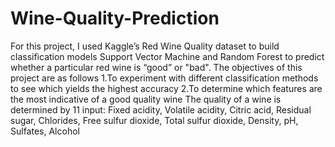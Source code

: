 # Wine-Quality-Prediction
For this project, I used Kaggle’s Red Wine Quality dataset to build  classification models Support Vector Machine and Random Forest to predict whether a particular red wine is “good” or "bad". The objectives of this project are as follows
1.To experiment with different classification methods to see which yields the highest accuracy
2.To determine which features are the most indicative of a good quality wine
 The quality of a wine is determined by 11 input:
Fixed acidity,
Volatile acidity,
Citric acid,
Residual sugar,
Chlorides,
Free sulfur dioxide,
Total sulfur dioxide,
Density,
pH,
Sulfates,
Alcohol

